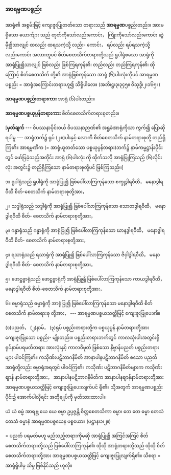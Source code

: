 ### အာရမ္မဏပစ္စည်း

အာရုံ၏ အစွမ်းဖြင့် ကျေးဇူးပြုတတ်သော တရားသည် **အာရမ္မဏ**ပစ္စည်းတည်း။ အားမရှိသော ယောက်ျား
သည် တုတ်ကိုသော်လည်းကောင်း， ကြိုးကိုသော်လည်းကောင်း ဆွဲမှီ၍သာလျှင် ထလည်း ထရသကဲ့သို့ လည်း-
ကောင်း， ရပ်လည်း ရပ်ရသကဲ့သို့လည်းကောင်း အလားတူပင် စိတ်စေတသိက်တရားတို့သည် ရူပါရုံစသော
အာရုံကို အာရုံပြု၍သာလျှင် ဖြစ်လည်း ဖြစ်ကြရကုန်၏၊ တည်လည်း တည်ကြရကုန်၏၊ ထိုကြောင့် စိတ်စေတသိက်
တို့၏ အာရုံဖြစ်ကုန်သော အာရုံ (၆)ပါးလုံးကိုပင် အာရမ္မဏပစ္စည်း = အာရုံအကြောင်းတရားဟူ၍ သိရှိပါလေ။
<r>(အဘိ၊ဋ္ဌ၊၃၊၃၄၅။ ဝိသုဒ္ဓိ၊၂၊၁၆၅။)</r>

**အာရမ္မဏပစ္စည်းတရားကား** အာရုံ (၆)ပါးတည်း။

**အာရမ္မဏပစ္စယုပ္ပန်တရားကား** စိတ်စေတသိက်တရားစုတည်း။

[**မှတ်ချက်** --- ဝိပဿနာပိုင်းဝယ် ဝိပဿနာဉာဏ်၏ အရှုခံအာရုံကိုသာ ကွက်၍ ပြောဆိုရပါမူ ---
အာရုံဘက်၌ ရုပ် (၂၈)ပါးနှင့် လောကီ စိတ်စေတသိက် နာမ်တရားစုတို့ တည်ရှိကြ၏။ အာရမ္မဏိက
(= အာရုံယူတတ်သော ပစ္စယုပ္ပန်တရား)ဘက်၌ နာမ်ကမ္မဋ္ဌာန်းပိုင်းတွင် ဖော်ပြခဲ့သည့်အတိုင်း အာရုံ (၆)ပါးလုံး
ကို ထိုက်သလို အာရုံပြုကြသည့် (၆)လိုင်းလုံး အတွင်း၌ တည်ရှိကြသော နာမ်တရားစုတို့ပင် ဖြစ်ကြသည်၊၊]

၁။ ရူပါရုံသည် ရူပါရုံကို အာရုံပြု၍ ဖြစ်ပေါ်လာကြကုန်သော စက္ခုဒွါရဝီထိ， မနောဒွါရဝီထိ စိတ်-စေတသိက်
နာမ်တရားစုတို့အား，

၂။ သဒ္ဒါရုံသည် သဒ္ဒါရုံကို အာရုံပြု၍ ဖြစ်ပေါ်လာကြကုန်သော သောတဒွါရဝီထိ， မနောဒွါရဝီထိ စိတ်-
စေတသိက် နာမ်တရားစုတို့အား，

၃။ ဂန္ဓာရုံသည် ဂန္ဓာရုံကို အာရုံပြု၍ ဖြစ်ပေါ်လာကြကုန်သော ဃာနဒွါရဝီထိ， မနောဒွါရဝီထိ စိတ်-
စေတသိက် နာမ်တရားစုတို့အား，

၄။ ရသာရုံသည် ရသာရုံကို အာရုံပြု၍ ဖြစ်ပေါ်လာကြကုန်သော ဇိဝှါဒွါရဝီထိ， မနောဒွါရဝီထိ စိတ်-
စေတသိက် နာမ်တရားစုတို့အား，

၅။ ဖောဋ္ဌဗ္ဗာရုံသည် ဖောဋ္ဌဗ္ဗာရုံကို အာရုံပြု၍ ဖြစ်ပေါ်လာကြကုန်သော ကာယဒွါရဝီထိ， မနောဒွါရဝီထိ
စိတ်-စေတသိက် နာမ်တရားစုတို့အား，

၆။ ဓမ္မာရုံသည် ဓမ္မာရုံကို အာရုံပြု၍ ဖြစ်ပေါ်လာကြကုန်သော မနောဒွါရဝီထိ စိတ်စေတသိက် နာမ်တရားစု
တို့အား， --- အာရမ္မဏပစ္စယသတ္တိဖြင့် ကျေးဇူးပြုပေး၏။

(၁)ပညတ်， (၂)နာမ်， (၃)ရုပ် ပစ္စည်းတရားတို့က ပစ္စယုပ္ပန် နာမ်တရားတို့အား ကျေးဇူးပြုသော ပစ္စည်း-
မျိုးတည်း။ ပစ္စည်းတရားဘက်တွင် ကာလသုံးပါးအတွင်းရှိ ရုပ်နာမ်ပရမတ်တရား အားလုံးနှင့် ကာလဝိမုတ်
ဖြစ်သော နိဗ္ဗာန်ပညတ် ပစ္စည်းတရားများ ပါဝင်ကြ၏။ ကသိုဏ်းပဋိဘာဂနိမိတ် အာနာပါနပဋိဘာဂနိမိတ်
စသော ပညတ်အာရုံတို့လည်း ဓမ္မာရုံအရတွင် ပါဝင်ကြ၏။ ကသိုဏ်း ပဋိဘာဂနိမိတ်များက ကသိုဏ်းဈာန်
နာမ်တရားတို့အား， အာနာပါနပဋိဘာဂနိမိတ်က အာနာပါနဈာန်နာမ်တရားတို့အား အာရမ္မဏပစ္စယသတ္တိဖြင့်
ကျေးဇူးပြုပေးလျက်ပင် ရှိ၏။ သို့အတွက် အာရမ္မဏပစ္စည်းပိုင်း၌ အောက်ပါလိုရင်း အတိုချုပ်ကို မှတ်သားထားပါ။

ယံ ယံ ဓမ္မံ အာရဗ္ဘ ယေ ယေ ဓမ္မာ ဥပ္ပဇ္ဇန္တိ စိတ္တစေတသိကာ ဓမ္မာ၊ တေ တေ ဓမ္မာ တေသံ တေသံ
ဓမ္မာနံ အာရမ္မဏပစ္စယေန ပစ္စယော။ (ပဋ္ဌာန၊၁၊၂။)

= ပညတ် ပရမတ်မဟူ မည်သည့်တရားကိုမဆို အာရုံပြု၍ အကြင်အကြင် စိတ်စေတသိက်တရားတို့သည်
ဖြစ်ပေါ်လာကြကုန်၏၊ ထိုထို အာရုံတရားတို့သည် ထိုထို စိတ်စေတသိက်တရားတို့အား အာရမ္မဏပစ္စယသတ္တိဖြင့်
ကျေးဇူးပြုလျက်ရှိ၏။ သိစရာ = အာရုံရှိပါမှ သိမှု ဖြစ်နိုင်သည် ဟူလို။
